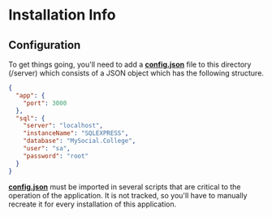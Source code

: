 # Installation Info

## Configuration

To get things going, you'll need to add a **[config.json](config.json)** 
file to this directory (/server) which consists of a JSON object 
which has the following structure.

```JSON
{
  "app": {
    "port": 3000
  },
  "sql": {
    "server": "localhost",
    "instanceName": "SQLEXPRESS",
    "database": "MySocial.College",
    "user": "sa",
    "password": "root"
  }
}
```

**[config.json](config.json)** must be imported in several
scripts that are critical to the operation of the application.
It is not tracked, so you'll have to manually recreate it 
for every installation of this application.